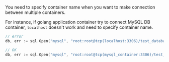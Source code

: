 You need to specify container name when you want to make connection between multiple containers.

For instance, if golang application container try to connect MySQL DB container, `localhost` doesn't work and need to specify container name.
```go
// error
db, err := sql.Open("mysql", "root:root@tcp(localhost:3306)/test_database?parseTime=true")

// OK
db, err := sql.Open("mysql", "root:root@tcp(mysql_container:3306)/test_database?parseTime=true")
```
